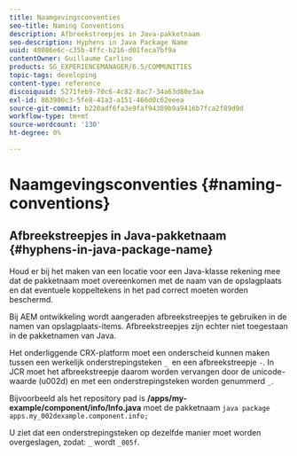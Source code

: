 ```yaml
---
title: Naamgevingsconventies
seo-title: Naming Conventions
description: Afbreekstreepjes in Java-pakketnaam
seo-description: Hyphens in Java Package Name
uuid: 48086e6c-c35b-4ffc-b216-d01feca7bf9a
contentOwner: Guillaume Carlino
products: SG_EXPERIENCEMANAGER/6.5/COMMUNITIES
topic-tags: developing
content-type: reference
discoiquuid: 5271feb9-70c6-4c82-8ac7-34a63d80e3aa
exl-id: 863900c3-5fe8-41a3-a151-466d0c62eeea
source-git-commit: b220adf6fa3e9faf94389b9a9416b7fca2f89d9d
workflow-type: tm+mt
source-wordcount: '130'
ht-degree: 0%

---
```


# Naamgevingsconventies {#naming-conventions}

## Afbreekstreepjes in Java-pakketnaam {#hyphens-in-java-package-name}

Houd er bij het maken van een locatie voor een Java-klasse rekening mee dat de pakketnaam moet overeenkomen met de naam van de opslagplaats en dat eventuele koppeltekens in het pad correct moeten worden beschermd.

Bij AEM ontwikkeling wordt aangeraden afbreekstreepjes te gebruiken in de namen van opslagplaats-items. Afbreekstreepjes zijn echter niet toegestaan in de pakketnamen van Java.

Het onderliggende CRX-platform moet een onderscheid kunnen maken tussen een werkelijk onderstrepingsteken `_ `en een afbreekstreepje `-`. In JCR moet het afbreekstreepje daarom worden vervangen door de unicode-waarde (u002d) en met een onderstrepingsteken worden genummerd `_`.

Bijvoorbeeld als het repository pad is **/apps/my-example/component/info/Info.java** moet de pakketnaam `java package apps.my_002dexample.component.info;`

U ziet dat een onderstrepingsteken op dezelfde manier moet worden overgeslagen, zodat: `_` wordt `_005f`.
